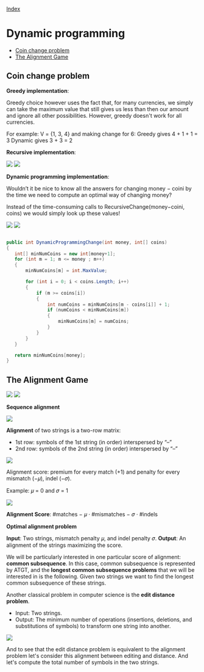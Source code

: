 [Index](https://github.com/KiraDiShira/AlgorithmsAndDataStructures/blob/master/README.md#table-of-contents)

# Dynamic programming

- [Coin change problem](#coin-change-problem)
- [The Alignment Game](#the-alignment-game)

## Coin change problem

**Greedy implementation**:

Greedy choice however uses the fact that, for many currencies, we simply can take the maximum value that still gives us less than then our amount and ignore all other possibilities. However, greedy doesn't work for all currencies.

For example: V = {1, 3, 4} and making change for 6: Greedy gives 4 + 1 + 1 = 3 Dynamic gives 3 + 3 = 2

**Recursive implementation**:

<img src="https://github.com/KiraDiShira/AlgorithmsAndDataStructures/blob/master/RepoFiles/DynamicProgramming/Images/dp1.PNG" />

<img src="https://github.com/KiraDiShira/AlgorithmsAndDataStructures/blob/master/RepoFiles/DynamicProgramming/Images/dp2.PNG" />

**Dynamic programming implementation**:

Wouldn’t it be nice to know all the answers for changing money − coini by the time we need to compute an optimal way of changing money?

Instead of the time-consuming calls to RecursiveChange(money−coini, coins) we would simply look up these values!

<img src="https://github.com/KiraDiShira/AlgorithmsAndDataStructures/blob/master/RepoFiles/DynamicProgramming/Images/dp3.PNG" />

<img src="https://github.com/KiraDiShira/AlgorithmsAndDataStructures/blob/master/RepoFiles/DynamicProgramming/Images/dp4.PNG" />

 ```c#

public int DynamicProgrammingChange(int money, int[] coins)
{
    int[] minNumCoins = new int[money+1];
    for (int m = 1; m <= money ; m++)
    {
        minNumCoins[m] = int.MaxValue;

        for (int i = 0; i < coins.Length; i++)
        {
            if (m >= coins[i])
            {
                int numCoins = minNumCoins[m - coins[i]] + 1;
                if (numCoins < minNumCoins[m])
                {
                    minNumCoins[m] = numCoins;
                }
            }
        }
    }

    return minNumCoins[money];
}

 ```

## The Alignment Game

<img src="https://github.com/KiraDiShira/AlgorithmsAndDataStructures/blob/master/RepoFiles/DynamicProgramming/Images/dp5.PNG" />

<img src="https://github.com/KiraDiShira/AlgorithmsAndDataStructures/blob/master/RepoFiles/DynamicProgramming/Images/dp6.PNG" />

**Sequence alignment**

<img src="https://github.com/KiraDiShira/AlgorithmsAndDataStructures/blob/master/RepoFiles/DynamicProgramming/Images/dp7.PNG" />

**Alignment** of two strings is a two-row matrix: 
- 1st row: symbols of the 1st string (in order) interspersed by “–”
- 2nd row: symbols of the 2nd string (in order) interspersed by “–”

<img src="https://github.com/KiraDiShira/AlgorithmsAndDataStructures/blob/master/RepoFiles/DynamicProgramming/Images/dp8.PNG" />

Alignment score: premium for every match (+1) and penalty for every mismatch (−𝜇), indel (−𝜎).

Example: 𝜇 = 0 and 𝜎 = 1

<img src="https://github.com/KiraDiShira/AlgorithmsAndDataStructures/blob/master/RepoFiles/DynamicProgramming/Images/dp9.PNG" />

**Alignment Score**: #matches − 𝜇 · #mismatches − 𝜎 · #indels

**Optimal alignment problem**

**Input**: Two strings, mismatch penalty 𝜇, and indel penalty 𝜎.
**Output**: An alignment of the strings maximizing the score.

We will be particularly interested in one particular score of alignment:  **common subsequence**. In this case, common subsequence is represented by ATGT, and the **longest common subsequence problems** that we will be interested in is the following. Given two strings we want to find the longest common subsequence of these strings. 

Another classical problem in computer science is the **edit distance problem**.

- Input: Two strings.
- Output: The minimum number of operations (insertions, deletions, and substitutions of symbols) to transform one string into another.

<img src="https://github.com/KiraDiShira/AlgorithmsAndDataStructures/blob/master/RepoFiles/DynamicProgramming/Images/dp10.PNG" />

And to see that the edit distance problem is equivalent to the alignment problem let's consider this alignment between editing and distance. And let's compute the total number of symbols in the two strings. 
